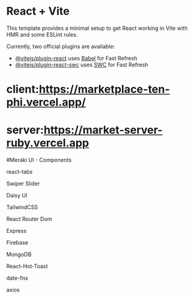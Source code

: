 # React + Vite

This template provides a minimal setup to get React working in Vite with HMR and some ESLint rules.

Currently, two official plugins are available:

- [@vitejs/plugin-react](https://github.com/vitejs/vite-plugin-react/blob/main/packages/plugin-react/README.md) uses [Babel](https://babeljs.io/) for Fast Refresh
- [@vitejs/plugin-react-swc](https://github.com/vitejs/vite-plugin-react-swc) uses [SWC](https://swc.rs/) for Fast Refresh

# client:https://marketplace-ten-phi.vercel.app/
# server:https://market-server-ruby.vercel.app
<!-- hhh -->
#Meraki UI - Components

react-tabs

Swiper Slider

Daisy UI

TailwindCSS

React Router Dom

Express

Firebase

MongoDB

React-Hot-Toast

date-fns

axios
